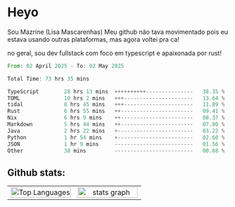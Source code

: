 # Heyo

Sou Mazrine (Lisa Mascarenhas)
Meu github não tava movimentado pois eu estava usando outras plataformas, mas agora voltei pra ca!

no geral, sou dev fullstack com foco em typescript e apaixonada por rust!
<!--START_SECTION:waka-->

```rust
From: 02 April 2025 - To: 02 May 2025

Total Time: 73 hrs 35 mins

TypeScript        28 hrs 13 mins  ++++++++++---------------   38.35 %
TOML              10 hrs 2 mins   +++----------------------   13.64 %
tidal             8 hrs 45 mins   +++----------------------   11.89 %
Rust              6 hrs 55 mins   ++-----------------------   09.41 %
Nix               6 hrs 9 mins    ++-----------------------   08.37 %
Markdown          5 hrs 44 mins   ++-----------------------   07.80 %
Java              2 hrs 22 mins   +------------------------   03.22 %
Python            1 hr 54 mins    +------------------------   02.60 %
JSON              1 hr 9 mins     -------------------------   01.56 %
Other             38 mins         -------------------------   00.88 %
```

<!--END_SECTION:waka-->

<!--
**Mazrine/Mazrine** is a ✨ _special_ ✨ repository because its `README.md` (this file) appears on your GitHub profile.

Here are some ideas to get you started:

- 🔭 I’m currently working on ...
- 🌱 I’m currently learning ...
- 👯 I’m looking to collaborate on ...
- 🤔 I’m looking for help with ...
- 💬 Ask me about ...
- 📫 How to reach me: ...
- 😄 Pronouns: ...
- ⚡ Fun fact: ...
-->


## Github stats:

<div align="center">
  <table width="100%">
    <tr>
      <td align="center" width="50%">
        <img src="https://github-readme-stats.vercel.app/api/top-langs/?username=mazrine&theme=tokyonight&layout=donut&langs_count=10&locale=pt-br" width="100%" alt="Top Languages" />
      </td>
      <td align="center" width="50%">
        <img src="https://github-readme-stats-yxqy.vercel.app/api?username=mazrine&hide_title=false&hide_rank=false&show_icons=true&count_private=true&disable_animations=false&theme=midnight-purple&locale=en&hide_border=true&order=1" width="100%" alt="stats graph" />
      </td>
    </tr>
  </table>
</div>
